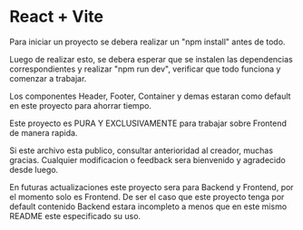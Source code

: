 # React + Vite

Para iniciar un proyecto se debera realizar un "npm install" antes de todo.

Luego de realizar esto, se debera esperar que se instalen las dependencias correspondientes y realizar "npm run dev", verificar que todo funciona y comenzar a trabajar.

Los componentes Header, Footer, Container y demas estaran como default en este proyecto para ahorrar tiempo. 

Este proyecto es PURA Y EXCLUSIVAMENTE para trabajar sobre Frontend de manera rapida. 

Si este archivo esta publico, consultar anterioridad al creador, muchas gracias. Cualquier modificacion o feedback sera bienvenido y agradecido desde luego. 

En futuras actualizaciones este proyecto sera para Backend y Frontend, por el momento solo es Frontend. De ser el caso que este proyecto tenga por default contenido Backend estara incompleto a menos que en este mismo README este especificado su uso.
